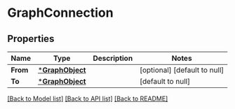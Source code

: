 # GraphConnection

## Properties
Name | Type | Description | Notes
------------ | ------------- | ------------- | -------------
**From** | [***GraphObject**](GraphObject.md) |  | [optional] [default to null]
**To** | [***GraphObject**](GraphObject.md) |  | [default to null]

[[Back to Model list]](../README.md#documentation-for-models) [[Back to API list]](../README.md#documentation-for-api-endpoints) [[Back to README]](../README.md)


